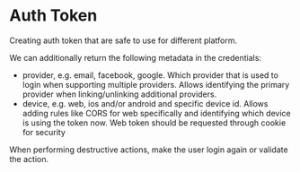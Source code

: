 # Auth Token

Creating auth token that are safe to use for different platform.

We can additionally return the following metadata in the credentials:

- provider, e.g. email, facebook, google. Which provider that is used to login when supporting multiple providers. Allows identifying the primary provider when linking/unlinking additional providers.
- device, e.g. web, ios and/or android and specific device id. Allows adding rules like CORS for web specifically and identifying which device is using the token now. Web token should be requested through cookie for security

When performing destructive actions, make the user login again or validate the action.
